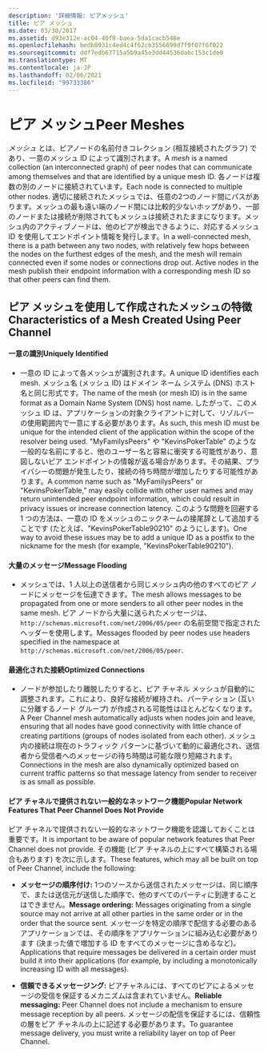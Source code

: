 ```yaml
---
description: '詳細情報: ピアメッシュ'
title: ピア メッシュ
ms.date: 03/30/2017
ms.assetid: d93e312e-ac04-40f8-baea-5da1cacb546e
ms.openlocfilehash: bedb8931c4ed4c4f62cb3556699d7f9f07f6f022
ms.sourcegitcommit: ddf7edb67715a5b9a45e3dd44536dabc153c1de0
ms.translationtype: MT
ms.contentlocale: ja-JP
ms.lasthandoff: 02/06/2021
ms.locfileid: "99733386"
---
```

# <a name="peer-meshes"></a><span data-ttu-id="726f4-103">ピア メッシュ</span><span class="sxs-lookup"><span data-stu-id="726f4-103">Peer Meshes</span></span>

<span data-ttu-id="726f4-104">*メッシュ* とは、ピアノードの名前付きコレクション (相互接続されたグラフ) であり、一意のメッシュ ID によって識別されます。</span><span class="sxs-lookup"><span data-stu-id="726f4-104">A *mesh* is a named collection (an interconnected graph) of peer nodes that can communicate among themselves and that are identified by a unique mesh ID.</span></span> <span data-ttu-id="726f4-105">各ノードは複数の別のノードに接続されています。</span><span class="sxs-lookup"><span data-stu-id="726f4-105">Each node is connected to multiple other nodes.</span></span> <span data-ttu-id="726f4-106">適切に接続されたメッシュでは、任意の2つのノード間にパスがあります。メッシュの最も遠い端のノード間には比較的少ないホップがあり、一部のノードまたは接続が削除されてもメッシュは接続されたままになります。メッシュ内のアクティブノードは、他のピアが検出できるように、対応するメッシュ ID を使用してエンドポイント情報を発行します。</span><span class="sxs-lookup"><span data-stu-id="726f4-106">In a well-connected mesh, there is a path between any two nodes, with relatively few hops between the nodes on the furthest edges of the mesh, and the mesh will remain connected even if some nodes or connections drop out. Active nodes in the mesh publish their endpoint information with a corresponding mesh ID so that other peers can find them.</span></span>  
  
## <a name="characteristics-of-a-mesh-created-using-peer-channel"></a><span data-ttu-id="726f4-107">ピア メッシュを使用して作成されたメッシュの特徴</span><span class="sxs-lookup"><span data-stu-id="726f4-107">Characteristics of a Mesh Created Using Peer Channel</span></span>  
  
#### <a name="uniquely-identified"></a><span data-ttu-id="726f4-108">一意の識別</span><span class="sxs-lookup"><span data-stu-id="726f4-108">Uniquely Identified</span></span>  
  
- <span data-ttu-id="726f4-109">一意の ID によって各メッシュが識別されます。</span><span class="sxs-lookup"><span data-stu-id="726f4-109">A unique ID identifies each mesh.</span></span> <span data-ttu-id="726f4-110">メッシュ名 (メッシュ ID) はドメイン ネーム システム (DNS) ホスト名と同じ形式です。</span><span class="sxs-lookup"><span data-stu-id="726f4-110">The name of the mesh (or mesh ID) is in the same format as a Domain Name System (DNS) host name.</span></span> <span data-ttu-id="726f4-111">したがって、このメッシュ ID は、アプリケーションの対象クライアントに対して、リゾルバーの使用範囲内で一意にする必要があります。</span><span class="sxs-lookup"><span data-stu-id="726f4-111">As such, this mesh ID must be unique for the intended client of the application within the scope of the resolver being used.</span></span> <span data-ttu-id="726f4-112">"MyFamilysPeers" や "KevinsPokerTable" のような一般的な名前にすると、他のユーザー名と容易に衝突する可能性があり、意図しないピア エンドポイントの情報が返る場合があります。その結果、プライバシーの問題が発生したり、接続の待ち時間が増加したりする可能性があります。</span><span class="sxs-lookup"><span data-stu-id="726f4-112">A common name such as "MyFamilysPeers" or "KevinsPokerTable," may easily collide with other user names and may return unintended peer endpoint information, which could result in privacy issues or increase connection latency.</span></span> <span data-ttu-id="726f4-113">このような問題を回避する 1 つの方法は、一意の ID をメッシュのニックネームの接尾辞として追加することです (たとえば、"KevinsPokerTable90210" のようにします)。</span><span class="sxs-lookup"><span data-stu-id="726f4-113">One way to avoid these issues may be to add a unique ID as a postfix to the nickname for the mesh (for example, "KevinsPokerTable90210").</span></span>  
  
#### <a name="message-flooding"></a><span data-ttu-id="726f4-114">大量のメッセージ</span><span class="sxs-lookup"><span data-stu-id="726f4-114">Message Flooding</span></span>  
  
- <span data-ttu-id="726f4-115">メッシュでは、1 人以上の送信者から同じメッシュ内の他のすべてのピア ノードにメッセージを伝達できます。</span><span class="sxs-lookup"><span data-stu-id="726f4-115">The mesh allows messages to be propagated from one or more senders to all other peer nodes in the same mesh.</span></span> <span data-ttu-id="726f4-116">ピア ノードから大量に送られたメッセージは、`http://schemas.microsoft.com/net/2006/05/peer` の名前空間で指定されたヘッダーを使用します。</span><span class="sxs-lookup"><span data-stu-id="726f4-116">Messages flooded by peer nodes use headers specified in the namespace at `http://schemas.microsoft.com/net/2006/05/peer`.</span></span>  
  
#### <a name="optimized-connections"></a><span data-ttu-id="726f4-117">最適化された接続</span><span class="sxs-lookup"><span data-stu-id="726f4-117">Optimized Connections</span></span>  
  
- <span data-ttu-id="726f4-118">ノードが参加したり離脱したりすると、ピア チャネル メッシュが自動的に調整されます。これにより、良好な接続が維持され、パーティション (互いに分離するノード グループ) が作成される可能性はほとんどなくなります。</span><span class="sxs-lookup"><span data-stu-id="726f4-118">A Peer Channel mesh automatically adjusts when nodes join and leave, ensuring that all nodes have good connectivity with little chance of creating partitions (groups of nodes isolated from each other).</span></span> <span data-ttu-id="726f4-119">メッシュ内の接続は現在のトラフィック パターンに基づいて動的に最適化され、送信者から受信者へのメッセージの待ち時間は可能な限り短縮されます。</span><span class="sxs-lookup"><span data-stu-id="726f4-119">Connections in the mesh are also dynamically optimized based on current traffic patterns so that message latency from sender to receiver is as small as possible.</span></span>  
  
#### <a name="popular-network-features-that-peer-channel-does-not-provide"></a><span data-ttu-id="726f4-120">ピア チャネルで提供されない一般的なネットワーク機能</span><span class="sxs-lookup"><span data-stu-id="726f4-120">Popular Network Features That Peer Channel Does Not Provide</span></span>  

 <span data-ttu-id="726f4-121">ピア チャネルで提供されない一般的なネットワーク機能を認識しておくことは重要です。</span><span class="sxs-lookup"><span data-stu-id="726f4-121">It is important to be aware of popular network features that Peer Channel does not provide.</span></span> <span data-ttu-id="726f4-122">その機能 (ピア チャネルの上にすべて構築される場合もあります) を次に示します。</span><span class="sxs-lookup"><span data-stu-id="726f4-122">These features, which may all be built on top of Peer Channel, include the following:</span></span>  
  
- <span data-ttu-id="726f4-123">**メッセージの順序付け:** 1つのソースから送信されたメッセージは、同じ順序で、または送信元が送信した順序で、他のすべてのパーティに到達することはできません。</span><span class="sxs-lookup"><span data-stu-id="726f4-123">**Message ordering:** Messages originating from a single source may not arrive at all other parties in the same order or in the order that the source sent.</span></span> <span data-ttu-id="726f4-124">メッセージを特定の順序で配信する必要のあるアプリケーションでは、その順序をアプリケーションに組み込む必要があります (決まった値で増加する ID をすべてのメッセージに含めるなど)。</span><span class="sxs-lookup"><span data-stu-id="726f4-124">Applications that require messages be delivered in a certain order must build it into their applications (for example, by including a monotonically increasing ID with all messages).</span></span>  
  
- <span data-ttu-id="726f4-125">**信頼できるメッセージング:** ピアチャネルには、すべてのピアによるメッセージの受信を保証するメカニズムは含まれていません。</span><span class="sxs-lookup"><span data-stu-id="726f4-125">**Reliable messaging:** Peer Channel does not include a mechanism to ensure message reception by all peers.</span></span> <span data-ttu-id="726f4-126">メッセージの配信を保証するには、信頼性の層をピア チャネルの上に記述する必要があります。</span><span class="sxs-lookup"><span data-stu-id="726f4-126">To guarantee message delivery, you must write a reliability layer on top of Peer Channel.</span></span>
